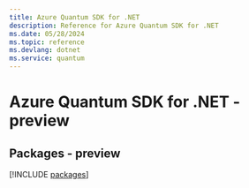 ```yaml
---
title: Azure Quantum SDK for .NET
description: Reference for Azure Quantum SDK for .NET
ms.date: 05/28/2024
ms.topic: reference
ms.devlang: dotnet
ms.service: quantum
---
```

# Azure Quantum SDK for .NET - preview
## Packages - preview
[!INCLUDE [packages](quantum-index.md)]
